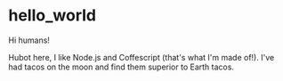 # hello_world

Hi humans!

Hubot here, I like Node.js and Coffescript (that's what I'm made of!).
I've had tacos on the moon and find them superior to Earth tacos.
